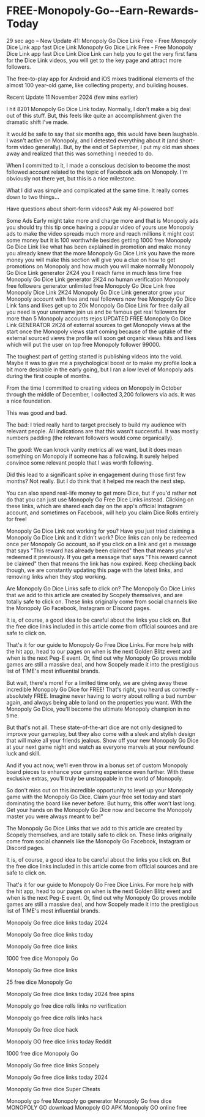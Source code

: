 # FREE-Monopoly-Go--Earn-Rewards-Today

29 sec ago – New Update 41: Monopoly Go Dice Link Free - Free Monopoly Dice Link app fast Dice Link Monopoly Go Dice Link Free - Free Monopoly Dice Link app fast Dice Link Dice Link can help you to get the very first fans for the Dice Link videos, you will get to the key page and attract more followers.
 
The free-to-play app for Android and iOS mixes traditional elements of the almost 100 year-old game, like collecting property, and building houses.
 
Recent Update 11 November 2024 (few mins earlier)
 
I hit 8201 Monopoly Go Dice Link today. Normally, I don't make a big deal out of this stuff. But, this feels like quite an accomplishment given the dramatic shift I've made.
 
It would be safe to say that six months ago, this would have been laughable. I wasn't active on Monopoly, and I detested everything about it (and short-form video generally). But, by the end of September, I put my old man shoes away and realized that this was something I needed to do.
 
When I committed to it, I made a conscious decision to become the most followed account related to the topic of Facebook ads on Monopoly. I'm obviously not there yet, but this is a nice milestone.
 
What I did was simple and complicated at the same time. It really comes down to two things…
 
Have questions about short-form videos? Ask my AI-powered bot!
 
Some Ads Early
might take more and charge more and that is Monopoly ads you should try this tip once having a popular video of yours use Monopoly ads to make the video spreads much more and reach millions it might cost some money but it is 100 worthwhile besides getting 1000 free Monopoly Go Dice Link like what has been explained in promotion and make money you already knew that the more Monopoly Go Dice Link you have the more money you will make this section will give you a clue on how to get promotions on Monopoly and how much you will make normally Monopoly Go Dice Link generator 2K24 you ll reach fame in much less time free Monopoly Go Dice Link generator 2K24 no human verification Monopoly free followers generator unlimited free Monopoly Go Dice Link free Monopoly Dice Link 2K24 Monopoly Go Dice Link generator grow your Monopoly account with free and real followers now free Monopoly Go Dice Link fans and likes get up to 20k Monopoly Go Dice Link for free daily all you need is your username join us and be famous get real followers for more than 5 Monopoly accounts rejos UPDATED FREE Monopoly Go Dice Link GENERATOR 2K24 of external sources to get Monopoly views at the start once the Monopoly views start coming because of the uptake of the external sourced views the profile will soon get organic views hits and likes which will put the user on top free Monopoly follower 99000.
 
The toughest part of getting started is publishing videos into the void. Maybe it was to give me a psychological boost or to make my profile look a bit more desirable in the early going, but I ran a low level of Monopoly ads during the first couple of months.
 
From the time I committed to creating videos on Monopoly in October through the middle of December, I collected 3,200 followers via ads. It was a nice foundation.
 
This was good and bad.
 
The bad: I tried really hard to target precisely to build my audience with relevant people. All indications are that this wasn't successful. It was mostly numbers padding (the relevant followers would come organically).
 
The good: We can knock vanity metrics all we want, but it does mean something on Monopoly if someone has a following. It surely helped convince some relevant people that I was worth following.
 
Did this lead to a significant spike in engagement during those first few months? Not really. But I do think that it helped me reach the next step.
 
You can also spend real-life money to get more Dice, but if you'd rather not do that you can just use Monopoly Go Free Dice Links instead. Clicking on these links, which are shared each day on the app's official Instagram account, and sometimes on Facebook, will help you claim Dice Rolls entirely for free!
 
 
Monopoly Go Dice Link not working for you?
Have you just tried claiming a Monopoly Go Dice Link and it didn't work? Dice links can only be redeemed once per Monopoly Go account, so if you click on a link and get a message that says "This reward has already been claimed" then that means you've redeemed it previously. If you get a message that says "This reward cannot be claimed" then that means the link has now expired. Keep checking back though, we are constantly updating this page with the latest links, and removing links when they stop working.
 
 
Are Monopoly Go Dice Links safe to click on?
The Monopoly Go Dice Links that we add to this article are created by Scopely themselves, and are totally safe to click on. These links originally come from social channels like the Monopoly Go Facebook, Instagram or Discord pages.
 
It is, of course, a good idea to be careful about the links you click on. But the free dice links included in this article come from official sources and are safe to click on.
 
That's it for our guide to Monopoly Go Free Dice Links. For more help with the hit app, head to our pages on when is the next Golden Blitz event and when is the next Peg-E event. Or, find out why Monopoly Go proves mobile games are still a massive deal, and how Scopely made it into the prestigious list of TIME's most influential brands.
 
But wait, there's more! For a limited time only, we are giving away these incredible Monopoly Go Dice for FREE! That's right, you heard us correctly - absolutely FREE. Imagine never having to worry about rolling a bad number again, and always being able to land on the properties you want. With the Monopoly Go Dice, you'll become the ultimate Monopoly champion in no time.
 
But that's not all. These state-of-the-art dice are not only designed to improve your gameplay, but they also come with a sleek and stylish design that will make all your friends jealous. Show off your new Monopoly Go Dice at your next game night and watch as everyone marvels at your newfound luck and skill.
 
And if you act now, we'll even throw in a bonus set of custom Monopoly board pieces to enhance your gaming experience even further. With these exclusive extras, you'll truly be unstoppable in the world of Monopoly.
 
So don't miss out on this incredible opportunity to level up your Monopoly game with the Monopoly Go Dice. Claim your free set today and start dominating the board like never before. But hurry, this offer won't last long. Get your hands on the Monopoly Go Dice now and become the Monopoly master you were always meant to be!"
 
The Monopoly Go Dice Links that we add to this article are created by Scopely themselves, and are totally safe to click on. These links originally come from social channels like the Monopoly Go Facebook, Instagram or Discord pages.
 
It is, of course, a good idea to be careful about the links you click on. But the free dice links included in this article come from official sources and are safe to click on.
 
That's it for our guide to Monopoly Go Free Dice Links. For more help with the hit app, head to our pages on when is the next Golden Blitz event and when is the next Peg-E event. Or, find out why Monopoly Go proves mobile games are still a massive deal, and how Scopely made it into the prestigious list of TIME's most influential brands.
 
Monopoly Go free dice links today 2024
 
Monopoly Go free dice links today
 
Monopoly Go free dice links
 
1000 free dice Monopoly Go
 
Monopoly Go free dice links
 
25 free dice Monopoly Go
 
Monopoly Go free dice links today 2024 free spins
 
Monopoly go free dice rolls links no verification
 
Monopoly go free dice rolls links hack
 
Monopoly Go free dice hack
 
Monopoly GO free dice links today Reddit
 
1000 free dice Monopoly Go
 
Monopoly Go free dice links Scopely
 
Monopoly Go free dice links today 2024
 
Monopoly Go free dice Super Cheats
 
Monopoly go free Monopoly go generator Monopoly Go free dice MONOPOLY GO download Monopoly GO APK Monopoly GO online free
